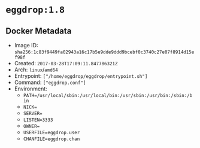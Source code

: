 # `eggdrop:1.8`

## Docker Metadata

- Image ID: `sha256:1c83f9449fa02943a16c17b5e9dde9ddd9bcebf0c3740c27e07f8914d15ef98f`
- Created: `2017-03-28T17:09:11.847786321Z`
- Arch: `linux`/`amd64`
- Entrypoint: `["/home/eggdrop/eggdrop/entrypoint.sh"]`
- Command: `["eggdrop.conf"]`
- Environment:
  - `PATH=/usr/local/sbin:/usr/local/bin:/usr/sbin:/usr/bin:/sbin:/bin`
  - `NICK=`
  - `SERVER=`
  - `LISTEN=3333`
  - `OWNER=`
  - `USERFILE=eggdrop.user`
  - `CHANFILE=eggdrop.chan`
